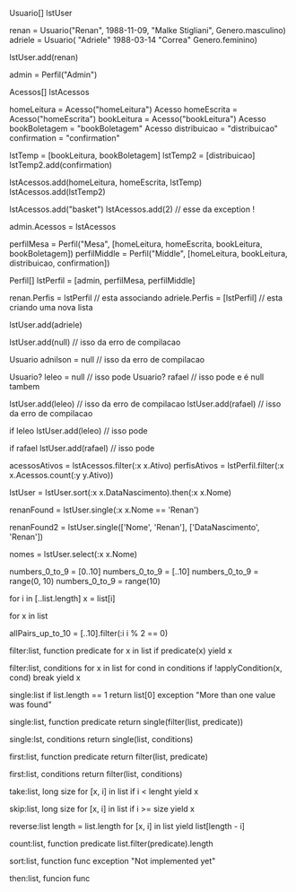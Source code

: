 
Usuario[] lstUser

renan = Usuario("Renan", 1988-11-09, "Malke Stigliani", Genero.masculino)
adriele = Usuario(
            "Adriele"
            1988-03-14
            "Correa"
            Genero.feminino)

lstUser.add(renan)
            
admin = Perfil("Admin")

Acessos[] lstAcessos

homeLeitura = Acesso("homeLeitura")
Acesso homeEscrita = Acesso("homeEscrita")
bookLeitura = Acesso("bookLeitura")
Acesso bookBoletagem = "bookBoletagem"
Acesso distribuicao = "distribuicao" 
confirmation = "confirmation"

lstTemp = [bookLeitura, bookBoletagem]
lstTemp2 = [distribuicao]
lstTemp2.add(confirmation)
   
lstAcessos.add(homeLeitura, homeEscrita, lstTemp)
lstAcessos.add(lstTemp2)

lstAcessos.add("basket")
lstAcessos.add(2) // esse da exception !

admin.Acessos = lstAcessos

perfilMesa = Perfil("Mesa", [homeLeitura, homeEscrita, bookLeitura, bookBoletagem])
perfilMiddle = Perfil("Middle", [homeLeitura, bookLeitura, distribuicao, confirmation])

Perfil[] lstPerfil = [admin, perfilMesa, perfilMiddle]

renan.Perfis = lstPerfil // esta associando
adriele.Perfis = [lstPerfil] // esta criando uma nova lista

lstUser.add(adriele)

lstUser.add(null) // isso da erro de compilacao

Usuario adnilson = null // isso da erro de compilacao

Usuario? leleo = null // isso pode
Usuario? rafael // isso pode e é null tambem

lstUser.add(leleo) // isso da erro de compilacao
lstUser.add(rafael) // isso da erro de compilacao

if leleo
	lstUser.add(leleo) // isso pode

if rafael
	lstUser.add(rafael) // isso pode

acessosAtivos = lstAcessos.filter(:x x.Ativo)
perfisAtivos = lstPerfil.filter(:x x.Acessos.count(:y y.Ativo))

lstUser = lstUser.sort(:x x.DataNascimento).then(:x x.Nome)

renanFound = lstUser.single(:x x.Nome == 'Renan')

renanFound2 = lstUser.single(['Nome', 'Renan'], ['DataNascimento', 'Renan'])

nomes = lstUser.select(:x x.Nome)

numbers_0_to_9 = [0..10]
numbers_0_to_9 = [..10]
numbers_0_to_9 = range(0, 10)
numbers_0_to_9 = range(10)

for i in [..list.length]
	x = list[i]

for x in list
	


allPairs_up_to_10 = [..10].filter(:i i % 2 == 0)



filter:list, function predicate
	for x in list
		if predicate(x)
			yield x

filter:list, conditions
	for x in list
		for cond in conditions
			if !applyCondition(x, cond)
				break
		yield x

single:list
	if list.length == 1
		return list[0]
	exception 
		"More than one value was found"

single:list, function predicate
	return single(filter(list, predicate))

single:lst, conditions
	return single(list, conditions)

first:list, function predicate
	return filter(list, predicate)

first:list, conditions
	return filter(list, conditions)

take:list, long size
	for [x, i] in list
		if i < lenght
			yield x

skip:list, long size
	for [x, i] in list
		if i >= size
			yield x

reverse:list
	length = list.length
	for [x, i] in list
		yield list[length - i]

count:list, function predicate
	list.filter(predicate).length

sort:list, function func
	exception
		"Not implemented yet"

then:list, funcion func